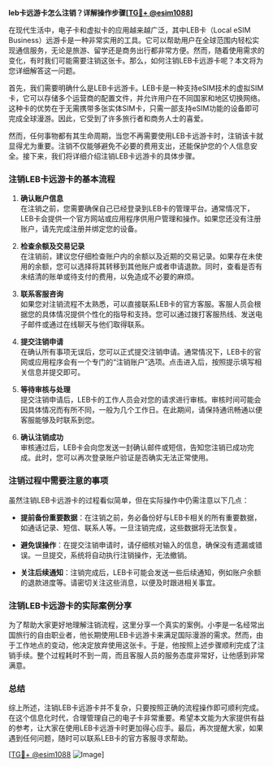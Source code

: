 **leb卡远游卡怎么注销？详解操作步骤[[TG💪+ @esim1088](https://t.me/s/esim1088)]**

在现代生活中，电子卡和虚拟卡的应用越来越广泛，其中LEB卡（Local eSIM Business）远游卡是一种非常实用的工具。它可以帮助用户在全球范围内轻松实现通信服务，无论是旅游、留学还是商务出行都非常方便。然而，随着使用需求的变化，有时我们可能需要注销这张卡。那么，如何注销LEB卡远游卡呢？本文将为您详细解答这一问题。

首先，我们需要明确什么是LEB卡远游卡。LEB卡是一种支持eSIM技术的虚拟SIM卡，它可以存储多个运营商的配置文件，并允许用户在不同国家和地区切换网络。这种卡的优势在于无需携带多张实体SIM卡，只需一部支持eSIM功能的设备即可完成全球漫游。因此，它受到了许多旅行者和商务人士的喜爱。

然而，任何事物都有其生命周期，当您不再需要使用LEB卡远游卡时，注销该卡就显得尤为重要。注销不仅能够避免不必要的费用支出，还能保护您的个人信息安全。接下来，我们将详细介绍注销LEB卡远游卡的具体步骤。

### 注销LEB卡远游卡的基本流程

1. **确认账户信息**  
   在注销之前，您需要确保自己已经登录到LEB卡的管理平台。通常情况下，LEB卡会提供一个官方网站或应用程序供用户管理和操作。如果您还没有注册账户，请先完成注册并绑定您的设备。

2. **检查余额及交易记录**  
   在注销前，建议您仔细检查账户内的余额以及近期的交易记录。如果存在未使用的余额，您可以选择将其转移到其他账户或者申请退款。同时，查看是否有未结清的账单或待支付的费用，以免造成不必要的麻烦。

3. **联系客服咨询**  
   如果您对注销流程不太熟悉，可以直接联系LEB卡的官方客服。客服人员会根据您的具体情况提供个性化的指导和支持。您可以通过拨打客服热线、发送电子邮件或通过在线聊天与他们取得联系。

4. **提交注销申请**  
   在确认所有事项无误后，您可以正式提交注销申请。通常情况下，LEB卡的官网或应用程序会有一个专门的“注销账户”选项。点击进入后，按照提示填写相关信息并提交即可。

5. **等待审核与处理**  
   提交注销申请后，LEB卡的工作人员会对您的请求进行审核。审核时间可能会因具体情况而有所不同，一般为几个工作日。在此期间，请保持通讯畅通以便客服能够及时联系到您。

6. **确认注销成功**  
   审核通过后，LEB卡会向您发送一封确认邮件或短信，告知您注销已成功完成。此时，您可以再次登录账户验证是否确实无法正常使用。

### 注销过程中需要注意的事项

虽然注销LEB卡远游卡的过程看似简单，但在实际操作中仍需注意以下几点：

- **提前备份重要数据**：在注销之前，务必备份好与LEB卡相关的所有重要数据，如通话记录、短信、联系人等。一旦注销完成，这些数据将无法恢复。
  
- **避免误操作**：在提交注销申请时，请仔细核对输入的信息，确保没有遗漏或错误。一旦提交，系统将自动执行注销操作，无法撤销。

- **关注后续通知**：注销完成后，LEB卡可能会发送一些后续通知，例如账户余额的退款进度等。请密切关注这些消息，以便及时跟进相关事宜。

### 注销LEB卡远游卡的实际案例分享

为了帮助大家更好地理解注销流程，这里分享一个真实的案例。小李是一名经常出国旅行的自由职业者，他长期使用LEB卡远游卡来满足国际漫游的需求。然而，由于工作地点的变动，他决定放弃使用这张卡。于是，他按照上述步骤顺利完成了注销手续。整个过程耗时不到一周，而且客服人员的服务态度非常好，让他感到非常满意。

### 总结

综上所述，注销LEB卡远游卡并不复杂，只要按照正确的流程操作即可顺利完成。在这个信息化时代，合理管理自己的电子卡非常重要。希望本文能为大家提供有益的参考，让大家在使用LEB卡远游卡时更加得心应手。最后，再次提醒大家，如果遇到任何问题，随时可以联系LEB卡的官方客服寻求帮助。

[[TG💪+ @esim1088](https://t.me/s/esim1088) ![Image](https://i.postimg.cc/4NQfJmqS/Snipaste-2025-05-13-00-14-12.png)]